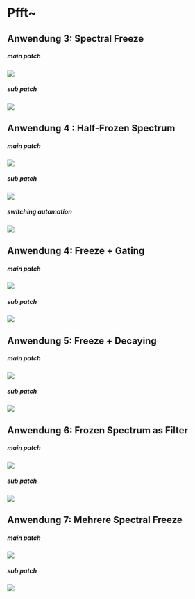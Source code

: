 # Pfft~


## Anwendung 3: Spectral Freeze

##### main patch

![](k4/freeze.png)

##### sub patch

![](k4/freezecore.png)


## Anwendung 4 : Half-Frozen Spectrum

##### main patch

![](k4/half.png)

##### sub patch

![](k4/half_core.png)

##### switching automation

![](k4/switches.png)

## Anwendung 4: Freeze + Gating

##### main patch

![](k4/gate.png)


##### sub patch

![](k4/gate_core.png)

## Anwendung 5: Freeze + Decaying


##### main patch
![](k4/decay.png)


##### sub patch
![](k4/decay_core.png)

## Anwendung 6: Frozen Spectrum as Filter


##### main patch
![](k4/intpeq.png)


##### sub patch
![](k4/intpeq_core.png)


## Anwendung 7: Mehrere Spectral Freeze

##### main patch

![](k4/multi.png)

##### sub patch

![](k4/multi_core.png)